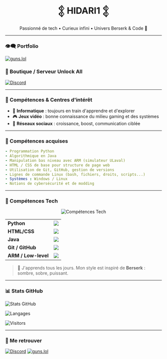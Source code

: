 <h1 align="center">𒉭 HIDARI1 𒉭</h1>

<p align="center">
  Passionné de tech • Curieux infini • Univers Berserk & Code 🤍
</p>

---

### 👁‍🗨️ Portfolio

[![guns.lol](https://img.shields.io/badge/Portfolio-guns.lol%2F2s__-black?style=for-the-badge&logo=vercel)](https://guns.lol/2s__)

### 🧨 Boutique / Serveur Unlock All

[![Discord](https://img.shields.io/discord/1200000000000000000?label=Mon%20Serveur%20Unlock%20All&logo=discord&style=for-the-badge&color=5865F2)](https://discord.gg/rDNk7zb6Z9)

---

### 🧠 Compétences & Centres d'intérêt

- 🔧 **Informatique** : toujours en train d'apprendre et d'explorer
- 🎮 **Jeux vidéo** : bonne connaissance du milieu gaming et des systèmes
- 💬 **Réseaux sociaux** : croissance, boost, communication ciblée

---

### 🧠 Compétences acquises

```yaml
- Programmation Python
- Algorithmique en Java
- Manipulation bas niveau avec ARM (simulateur ULaval)
- HTML / CSS de base pour structure de page web
- Utilisation de Git, GitHub, gestion de versions
- Lignes de commande Linux (bash, fichiers, droits, scripts...)
- Systèmes : Windows / Linux
- Notions de cybersécurité et de modding
```

---

### 🔧 Compétences Tech

<p align="center">
  <img src="https://github-readme-tech-stack.vercel.app/api/cards?title=Comp%C3%A9tences+Tech&fontSize=15&icons=python,java,html,css,git,github,linux&theme=dark" alt="Compétences Tech" />
</p>

<table>
  <tr>
    <td><b>Python</b></td>
    <td><img src="https://img.shields.io/badge/Niveau%2080%25-blue?style=for-the-badge"/></td>
  </tr>
  <tr>
    <td><b>HTML/CSS</b></td>
    <td><img src="https://img.shields.io/badge/Niveau%2060%25-orange?style=for-the-badge"/></td>
  </tr>
  <tr>
    <td><b>Java</b></td>
    <td><img src="https://img.shields.io/badge/Niveau%2040%25-yellow?style=for-the-badge"/></td>
  </tr>
  <tr>
    <td><b>Git / GitHub</b></td>
    <td><img src="https://img.shields.io/badge/Niveau%2075%25-green?style=for-the-badge"/></td>
  </tr>
  <tr>
    <td><b>ARM / Low-level</b></td>
    <td><img src="https://img.shields.io/badge/Niveau%2040%25-purple?style=for-the-badge"/></td>
  </tr>
</table>

> 🌟 J'apprends tous les jours. Mon style est inspiré de **Berserk** : sombre, sobre, puissant.

---

### 📊 Stats GitHub

![Stats GitHub](https://github-readme-stats.vercel.app/api?username=HIDARI1&show_icons=true&theme=tokyonight&hide_border=true)

![Langages](https://github-readme-stats.vercel.app/api/top-langs/?username=HIDARI1&layout=compact&theme=tokyonight&hide_border=true)

![Visitors](https://komarev.com/ghpvc/?username=HIDARI1&label=Profil%20Views&color=blue&style=flat-square)

---

### 💌 Me retrouver

[![Discord](https://img.shields.io/badge/Discord-Join%20me%20-%235865F2?style=for-the-badge&logo=discord&logoColor=white)](https://discord.gg/rDNk7zb6Z9)
[![guns.lol](https://img.shields.io/badge/guns.lol%2F2s__-Mon%20portfolio-black?style=for-the-badge&logo=github)](https://guns.lol/2s__)
